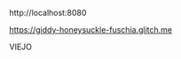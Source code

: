 http://localhost:8080

https://giddy-honeysuckle-fuschia.glitch.me

<!-- https://hallowed-cooked-protest.glitch.me -->
<!-- https://deserted-zigzag-carob.glitch.me --> VIEJO

<!-- https://military-polished-hoof.glitch.me -->
